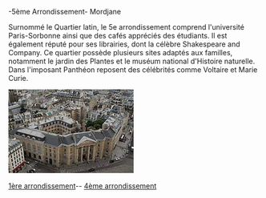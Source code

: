  -5ème Arrondissement- Mordjane

 Surnommé le Quartier latin, le 5e arrondissement comprend l'université Paris-Sorbonne ainsi que des cafés appréciés des étudiants. Il est également réputé pour ses librairies, dont la célèbre Shakespeare and Company. Ce quartier possède plusieurs sites adaptés aux familles, notamment le jardin des Plantes et le muséum national d'Histoire naturelle. Dans l'imposant Panthéon reposent des célébrités comme Voltaire et Marie Curie.

![Image 5ème](/jeu-heros-paris/5.jpg "Photo du 5ème")

[1ère arrondissement](1.md)--
[4ème arrondissement](4.md)
